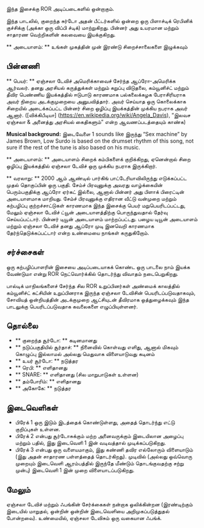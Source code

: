 இந்த இசைக்கு ROR அடிப்படைகளில் ஒன்றாகும்.

இந்த பாடலில், குறைந்த சுர்டோ அதன் பீட்டர்களில் ஒன்றை ஒரு பிளாச்டிக் ரெபினிக்
குச்சிக்கு (அக்கா ஒரு விப்பி ச்டிக்) மாற்றுகிறது. பின்னர் அது உயரமான மற்றும்
சாதாரண வெற்றிகளின் கலவையை இயக்குகிறது.

** அடையாளம்: ** உங்கள் முகத்தின் முன் இரண்டு சிறைச்சாலைகளை இழுக்கவும்

## பின்னணி

** பெயர்: ** ஏஞ்சலா டேவிச் அமெரிக்காவைச் சேர்ந்த ஆப்ரோ-அமெரிக்க ஆர்வலர். தனது
அரசியல் கருத்துக்கள் மற்றும் கறுப்பு விடுதலை, கம்யூனிச்ட் மற்றும் தீவிர பெண்ணிய
இயக்கத்தில் ஈடுபாடு காரணமாக பல்கலைக்கழக பேராசிரியராக அவர் நிறைய அடக்குமுறையை
அனுபவித்தார். அவர் செய்யாத ஒரு கொலைக்காக சிறையில் அடைக்கப்பட்ட பின்னர் சிறை
ஒழிப்பு இயக்கத்தின் முக்கிய நபராக அவர் ஆனார். ([விக்கிபீடியா]
(https://en.wikipedia.org/wiki/Angela_Davis), “இலவச ஏஞ்சலா & அனைத்து அரசியல்
கைதிகளும்” என்ற ஆவணப்படத்தையும் காண்க)

**Musical background:** இடைவேளை 1 sounds like இருந்து “Sex machine” by James
Brown, Low Surdo is based on the drumset rhythm of this song, not sure if the
rest of the tune is also based on his music.

** அடையாளம்: ** அடையாளம் சிறைக் கம்பிகளைக் குறிக்கிறது, ஏனென்றால் சிறை ஒழிப்பு
இயக்கத்தில் ஏஞ்சலா டேவிச் ஒரு முக்கிய நபராக இருக்கிறார்.

** வரலாறு: ** 2000 ஆம் ஆண்டில் பார்கிங் பாட்டேரியாவிலிருந்து எடுக்கப்பட்ட முதல்
தொகுப்பின் ஒரு பகுதி. சேம்ச் பிரவுனுக்கு அவரது வாழ்க்கையின் பெரும்பகுதிக்கு
ஆப்ரோ ஏர்கட் இல்லை, ஆனால் பின்னர் அது பிளாக் பிரைட்டின் அடையாளமாக மாறியது.
சேம்ச் பிரவுனுக்கு எதிரான வீட்டு வன்முறை மற்றும் கற்பழிப்பு குற்றச்சாட்டுகள்
காரணமாக இந்த இசைக்கு பெயர் மறுபெயரிடப்பட்டது, மேலும் ஏஞ்சலா டேவிச் ட்யூன்
அடையாளத்திற்கு பொருந்துவதால் தேர்வு செய்யப்பட்டார். பின்னர் டியூன் அடையாளம்
மாற்றப்பட்டது. பழைய டியூன் அடையாளம் மற்றும் ஏஞ்சலா டேவிச் தனது ஆப்ரோ முடி இனவெறி
காரணமாக தேர்ந்தெடுக்கப்பட்டார் என்ற உண்மையை நாங்கள் கருதுகிறோம்.

## சர்ச்சைகள்

ஒரு கற்பழிப்பாளரின் இசையை அடிப்படையாகக் கொண்ட ஒரு பாடலை நாம் இயக்க வேண்டுமா
என்று ROR நெட்வொர்க்கில் தொடர்ந்து விவாதம் நடைபெறுகிறது.

பால்டிக் மாநிலங்களைச் சேர்ந்த சில ROR உறுப்பினர்கள் அண்மைக் காலத்தில்
கம்யூனிச்ட் கட்சியின் உறுப்பினராக இருந்த ஏஞ்சலா டேவிசின் பெயரிடப்படுவதாகவும்,
சோவியத் ஒன்றியத்தின் அடக்குமுறை ஆட்சியுடன் தீவிரமாக ஒத்துழைக்கவும் இந்த
பாடலுக்கு பெயரிடப்படுவதாக கவலைகளை எழுப்பியுள்ளனர்.

## தொல்லை

* ** குறைந்த சூர்டோ: ** கடினமானது
* ** நடுப்பகுதியில் சூர்தாச்: ** நினைவில் கொள்வது எளிது, ஆனால் மிகவும் கொழுப்பு
  இல்லாமல் அல்லது மெதுவாக விளையாடுவது கடினம்
* ** உயர் சூர்டோ: ** நடுத்தர
* ** ரெபி: ** எளிதானது
* ** SNARE: ** எளிதானது (சில மாறுபாடுகள் உள்ளன)
* ** தம்போரிம்: ** எளிதானது
* ** அகோகே: ** நடுத்தர

## இடைவெளிகள்

* பிரேக் 1 ஒரு இடும் இடத்தைக் கொண்டுள்ளது, அதைத் தொடர்ந்து எட்டு குறிப்புகள்
  உள்ளன.
* பிரேக் 2 என்பது சூர்டோசுக்கும் மற்ற அனைவருக்கும் இடையிலான அழைப்பு மற்றும்
  பதில், இது இடைவெளி 1 இன் வடிவத்தால் முடிக்கப்படுகிறது.
* பிரேக் 3 என்பது ஒரு வளையமாகும், இது கண்ணி தவிர எல்லோரும் விளையாடும் (இது அதன்
  சாதாரண பள்ளத்தைத் தொடர்கிறது). முடிவில் (அல்லது ஒவ்வொரு முறையும் இடைவெளி
  ஆரம்பத்தில் இருந்தே மீண்டும் தொடங்குவதற்கு சற்று முன்பு) இடைவெளி 1 இன் முறை
  விளையாடப்படுகிறது.

## மேலும்

ஏஞ்சலா டேவிச் மற்றும் ஃபங்கின் சேர்க்கைகள் நன்றாக ஒலிக்கின்றன (இரண்டிற்கும்
இடையில் மாறுதல், ஒன்றின் ஒன்றின் இடைவெளியை அறிமுகப்படுத்துதல் போன்றவை).
உண்மையில், ஏஞ்சலா டேவிசும் ஒரு வகையான ஃபங்க்.
